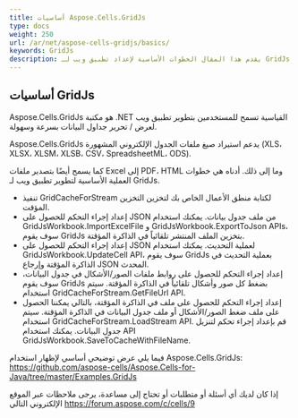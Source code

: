```yaml
---
title: أساسيات Aspose.Cells.GridJs
type: docs
weight: 250
url: /ar/net/aspose-cells-gridjs/basics/
keywords: GridJs
description: يقدم هذا المقال الخطوات الأساسية لإعداد تطبيق ويب لـ GridJs.
---
```


## أساسيات GridJs

Aspose.Cells.GridJs هو مكتبة .NET القياسية تسمح للمستخدمين بتطوير تطبيق ويب لعرض / تحرير جداول البيانات بسرعة وسهولة. 

Aspose.Cells.GridJs يدعم استيراد صيغ ملفات الجدول الإلكتروني المشهورة (XLS، XLSX، XLSM، XLSB، CSV، SpreadsheetML، ODS).

كما يسمح أيضًا بتصدير ملفات Excel إلى PDF، HTML وما إلى ذلك. أدناه هي خطوات العملية الأساسية لتطوير تطبيق ويب لـ GridJs.

- تنفيذ GridCacheForStream لكتابة منطق الأعمال الخاص بك لتخزين التخزين المؤقت.
- إعداد إجراء التحكم للحصول على JSON من ملف جدول بيانات. يمكنك استخدام GridJsWorkbook.ImportExcelFile و GridJsWorkbook.ExportToJson APIs، سوف يقوم GridJs بتخزين الملف المنتشر تلقائياً في الذاكرة المؤقتة.
- إعداد إجراء التحكم للحصول على JSON لعملية التحديث. يمكنك استخدام GridJsWorkbook.UpdateCell API، سوف يقوم GridJs بعملية التحديث في الذاكرة المؤقتة وإرجاع JSON المحدث.
- إعداد إجراء التحكم للحصول على روابط ملفات الصور/الأشكال في جدول البيانات، سوف يقوم GridJs بضغط كل صور وأشكال تلقائياً في الذاكرة المؤقتة. سيتم استخدام GridCacheForStream.GetFileUrl API.
- إعداد إجراء التحكم للحصول على ملف في الذاكرة المؤقتة، بالتالي يمكننا الحصول على ملف ضغط الصور/الأشكال أو ملف جدول البيانات في الذاكرة المؤقتة. سيتم استخدام GridCacheForStream.LoadStream API.
قم بإعداد إجراء تحكم لتنزيل جدول البيانات. يمكنك استخدام API GridJsWorkbook.SaveToCacheWithFileName.

فيما يلي عرض توضيحي أساسي لإظهار استخدام Aspose.Cells.GridJs: https://github.com/aspose-cells/Aspose.Cells-for-Java/tree/master/Examples.GridJs


إذا كان لديك أي أسئلة أو متطلبات أو تحتاج إلى مساعدة، يرجى ملاحظات عبر الموقع الإلكتروني التالي https://forum.aspose.com/c/cells/9
